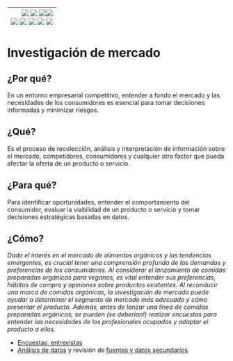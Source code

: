 <div align=right>

|[![](https://img.shields.io/badge/-Inicio-FFF?style=flat&logo=Emlakjet&logoColor=black)](/README.md) [![](https://img.shields.io/badge/-Introducción-FFF?style=flat&logo=abbrobotstudio&logoColor=black)](/documentos/intro.md) [![](https://img.shields.io/badge/-Panorámica-FFF?style=flat&logo=openstreetmap&logoColor=black)](/documentos/panoramica.md)[![](https://img.shields.io/badge/-Modelos_de_lenguaje-FFF?style=flat&logo=LiveChat&logoColor=black)](/documentos/LLMs.md)<br>  [![](https://img.shields.io/badge/-Prompts-FFF?style=flat&logo=Proton&logoColor=black)](/documentos/prompts/README.md) [![](https://img.shields.io/badge/-Ing,_de_prompts-FFF?style=flat&logo=googleearthengine&logoColor=black)](/documentos/ingenieriaDePrompts/README.md) [![](https://img.shields.io/badge/-Patrones-FFF?style=flat&logo=textpattern&logoColor=black)](/documentos/ingenieriaDePrompts/patrones/README.md) [![](https://img.shields.io/badge/8vP-FFF?style=flat&logo=v8&logoColor=black)](/documentos/prompts/mejoresPracticas/8virtudesDelPrompting.md) [![](https://img.shields.io/badge/-Casos_de_uso-FFF?style=flat&logo=gitbook&logoColor=black)](/documentos/casosDeUso/README.md)|
|-:|

</div>

# Investigación de mercado

## ¿Por qué?

En un entorno empresarial competitivo, entender a fondo el mercado y las necesidades de los consumidores es esencial para tomar decisiones informadas y minimizar riesgos.

## ¿Qué?

Es el proceso de recolección, análisis y interpretación de información sobre el mercado, competidores, consumidores y cualquier otro factor que pueda afectar la oferta de un producto o servicio.

## ¿Para qué?

Para identificar oportunidades, entender el comportamiento del consumidor, evaluar la viabilidad de un producto o servicio y tomar decisiones estratégicas basadas en datos.

## ¿Cómo?

*Dado el interés en el mercado de alimentos orgánicos y las tendencias emergentes, es crucial tener una comprensión profunda de las demandas y preferencias de los consumidores. Al considerar el lanzamiento de comidas preparadas orgánicas para veganos, es vital entender sus preferencias, hábitos de compra y opiniones sobre productos existentes. Al reconducir una marca de comidas orgánicas, la investigación de mercado puede ayudar a determinar el segmento de mercado más adecuado y cómo presentar el producto. Además, antes de lanzar una línea de comidas preparadas orgánicas, se pueden (se deberían!) realizar encuestas para entender las necesidades de los profesionales ocupados y adaptar el producto a ellos.*

- [Encuestas, entrevistas](encuestasEntrevistas.md)
- [Análisis de datos](analisisDatos.md) y revisión de [fuentes y datos secundarios](datosSecundarios.md).
